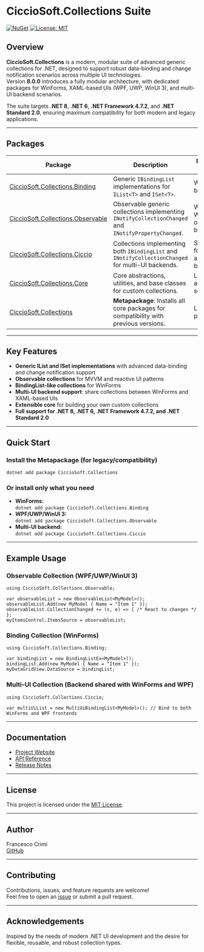 # CiccioSoft.Collections Suite

[![NuGet](https://img.shields.io/nuget/v/CiccioSoft.Collections.svg)](https://www.nuget.org/packages/CiccioSoft.Collections/)
[![License: MIT](https://img.shields.io/badge/License-MIT-green.svg)](LICENSE.TXT)

## Overview

**CiccioSoft.Collections** is a modern, modular suite of advanced generic collections for .NET, designed to support robust data-binding and change notification scenarios across multiple UI technologies.  
Version **8.0.0** introduces a fully modular architecture, with dedicated packages for WinForms, XAML-based UIs (WPF, UWP, WinUI 3), and multi-UI backend scenarios.

The suite targets **.NET 8**, **.NET 6**, **.NET Framework 4.7.2**, and **.NET Standard 2.0**, ensuring maximum compatibility for both modern and legacy applications.

---

## Packages

| Package | Description | Recommended For |
|---------|-------------|----------------|
| [CiccioSoft.Collections.Binding](https://www.nuget.org/packages/CiccioSoft.Collections.Binding/) | Generic `IBindingList` implementations for `IList<T>` and `ISet<T>`. | WinForms data-binding |
| [CiccioSoft.Collections.Observable](https://www.nuget.org/packages/CiccioSoft.Collections.Observable/) | Observable generic collections implementing `INotifyCollectionChanged` and `INotifyPropertyChanged`. | WPF, UWP, WinUI 3, and other XAML-based UIs |
| [CiccioSoft.Collections.Ciccio](https://www.nuget.org/packages/CiccioSoft.Collections.Ciccio/) | Collections implementing both `IBindingList` and `INotifyCollectionChanged` for multi-UI backends. | Shared backend for WinForms and XAML-based UIs |
| [CiccioSoft.Collections.Core](https://www.nuget.org/packages/CiccioSoft.Collections.Core/) | Core abstractions, utilities, and base classes for custom collections. | Library authors, advanced scenarios |
| [CiccioSoft.Collections](https://www.nuget.org/packages/CiccioSoft.Collections/) | **Metapackage**: Installs all core packages for compatibility with previous versions. | Legacy/transition projects |

---

## Key Features

- **Generic IList<T> and ISet<T> implementations** with advanced data-binding and change notification support
- **Observable collections** for MVVM and reactive UI patterns
- **BindingList-like collections** for WinForms
- **Multi-UI backend support**: share collections between WinForms and XAML-based UIs
- **Extensible core** for building your own custom collections
- **Full support for .NET 8, .NET 6, .NET Framework 4.7.2, and .NET Standard 2.0**

---

## Quick Start

### Install the Metapackage (for legacy/compatibility)
`dotnet add package CiccioSoft.Collections`

### Or install only what you need

- **WinForms:**  
  `dotnet add package CiccioSoft.Collections.Binding`
- **WPF/UWP/WinUI 3:**  
  `dotnet add package CiccioSoft.Collections.Observable`
- **Multi-UI backend:**  
  `dotnet add package CiccioSoft.Collections.Ciccio`

---

## Example Usage

### Observable Collection (WPF/UWP/WinUI 3)
```
using CiccioSoft.Collections.Observable;

var observableList = new ObservableList<MyModel>();
observableList.Add(new MyModel { Name = "Item 1" });
observableList.CollectionChanged += (s, e) => { /* React to changes */ };
myItemsControl.ItemsSource = observableList;
```

### Binding Collection (WinForms)
```
using CiccioSoft.Collections.Binding;

var bindingList = new BindingListEx<MyModel>();
bindingList.Add(new MyModel { Name = "Item 1" });
myDataGridView.DataSource = bindingList;
```

### Multi-UI Collection (Backend shared with WinForms and WPF)
```
using CiccioSoft.Collections.Ciccio;

var multiUiList = new MultiUiBindingList<MyModel>(); // Bind to both WinForms and WPF frontends
```

---

## Documentation

- [Project Website](https://francescocrimi.github.io/CiccioSoft.Collections/)
- [API Reference](https://francescocrimi.github.io/CiccioSoft.Collections/api/)
- [Release Notes](https://github.com/FrancescoCrimi/CiccioSoft.Collections/releases)

---

## License

This project is licensed under the [MIT License](LICENSE.TXT).

---

## Author

Francesco Crimi  
[GitHub](https://github.com/FrancescoCrimi)

---

## Contributing

Contributions, issues, and feature requests are welcome!  
Feel free to open an [issue](https://github.com/FrancescoCrimi/CiccioSoft.Collections/issues) or submit a pull request.

---

## Acknowledgements

Inspired by the needs of modern .NET UI development and the desire for flexible, reusable, and robust collection types.


